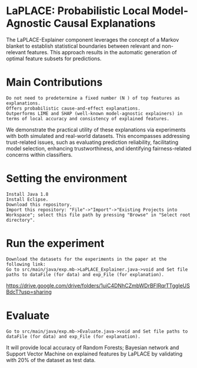 # LaPLACE: Probabilistic Local Model-Agnostic Causal Explanations

The LaPLACE-Explainer component leverages the concept of a Markov blanket to establish statistical boundaries between relevant and non-relevant features. 
This approach results in the automatic generation of optimal feature subsets for predictions. 
# Main Contributions
 ```
Do not need to predetermine a fixed number (N ) of top features as explanations.
Offers probabilistic cause-and-effect explanations.
Outperforms LIME and SHAP (well-known model-agnostic explainers) in terms of local accuracy and consistency of explained features.
```
We demonstrate the practical utility of these explanations via experiments with both simulated and real-world datasets. 
This encompasses addressing trust-related issues, such as evaluating prediction reliability, facilitating model selection, enhancing trustworthiness, 
and identifying fairness-related concerns within classifiers.

# Setting the environment
 ```
Install Java 1.8
Install Eclipse.
Download this repository.
Import this repository: "File"->"Import"->"Existing Projects into Workspace"; select this file path by pressing "Browse" in "Select root directory".
 ```
# Run the experiment
 ```
Download the datasets for the experiments in the paper at the following link: 
Go to src/main/java/exp.mb->LaPLACE_Explainer.java->void and Set file paths to dataFile (for data) and exp_File (for explanation).
 ```
https://drive.google.com/drive/folders/1uiC4DNhCZmbWDrBFIRqrTTggIeUSBdcT?usp=sharing
# Evaluate
 ```
Go to src/main/java/exp.mb->Evaluate.java->void and Set file paths to dataFile (for data) and exp_File (for explanation).
 ```
It will provide local accuracy of Random Forests; Bayesian network and Support Vector Machine on explained features by LaPLACE by validating with 20% of the dataset as test data.
